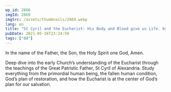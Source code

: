 ```yaml
---
wp_id: 2866
imgId: 2869
imgSrc: /assets/thumbnails/2869.webp
lang: en
title: "St Cyril and the Eucharist: His Body and Blood give us Life. by Fr. Anthony Mourad"
pubDate: 2021-05-16T23:24:59
tags: ["dd"]
---
```


<!-- page: 6 -->

<p>In the name of the Father, the Son, the Holy Spirit one God, Amen.</p>
<p>Deep dive into the early Church’s understanding of the Eucharist through the teachings of the Great Patristic Father, St Cyril of Alexandria. Study everything from the primordial human being, the fallen human condition, God’s plan of restoration, and how the Eucharist is at the center of God’s plan for our salvation.</p>
